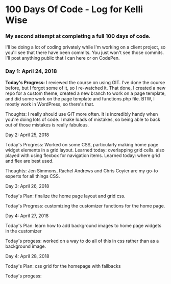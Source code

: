 # 100 Days Of Code - Log for Kelli Wise

### My second attempt at completing a full 100 days of code.

I'll be doing a lot of coding privately while I'm working on a client project, so you'll see that there have been commits. You just won't see those commits. I'll post anything public that I can here or on CodePen.

### Day 1: April 24, 2018

**Today's Progress:** I reviewed the course on using GIT. I've done the course before, but I forgot some of it, so I re-watched it. That done, I created a new repo for a custom theme, created a new branch to work on a page template, and did some work on the page template and functions.php file. BTW, I mostly work in WordPress, so there's that.

Thoughts: I really should use GIT more often. It is incredibly handy when you're doing lots of code. I make loads of mistakes, so being able to back out of those mistakes is really fabulous.

Day 2: April 25, 2018

Today's Progress: Worked on some CSS, particularly making home page widget elements in a grid layout. Learned today: overlapping grid cells. also played with using flexbox for navigation items. Learned today: where grid and flex are best used.

Thoughts: Jen Simmons, Rachel Andrews and Chris Coyier are my go-to experts for all things CSS.

Day 3: April 26, 2018

Today's Plan: finalize the home page layout and grid css.

Today's Progress: customizing the customizer functions for the home page.

Day 4: April 27, 2018

Today's Plan: learn how to add background images to home page widgets in the customizer

Today's progess: worked on a way to do all of this in css rather than as a background image.

Day 4: April 28, 2018

Today's Plan: css grid for the homepage with fallbacks

Today's progess: 

